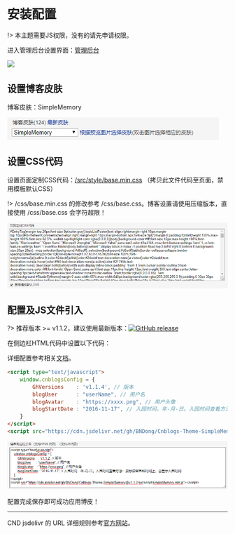 # 安装配置

!> 本主题需要JS权限，没有的请先申请权限。

进入管理后台设置界面：[管理后台](https://i.cnblogs.com/Configure.aspx)

<img src="./Images/install_01.png" width="750" />

## 设置博客皮肤

博客皮肤：SimpleMemory

![install_02](../../Images/install_02.png)

## 设置CSS代码

设置页面定制CSS代码：[/src/style/base.min.css](https://github.com/BNDong/Cnblogs-Theme-SimpleMemory/blob/master/src/style/base.min.css)
（拷贝此文件代码至页面，禁用模板默认CSS）

!> /css/base.min.css 的修改参考 /css/base.css。博客设置请使用压缩版本，直接使用 /css/base.css 会字符超限！

![install_03](../../Images/install_03.png)

## 配置及JS文件引入

?> 推荐版本 >= v1.1.2，建议使用最新版本：[![GitHub release](https://img.shields.io/github/release/BNDong/Cnblogs-Theme-SimpleMemory.svg)](https://github.com/BNDong/Cnblogs-Theme-SimpleMemory/releases)

在侧边栏HTML代码中设置以下代码：

详细配置参考相关[文档](http://doc.dbnuo.org/cnblogs-theme-docs/v1.1.0/#/Docs/Customization/config)。

```html
<script type="text/javascript">
    window.cnblogsConfig = {
        GhVersions    : 'v1.1.4', // 版本
        blogUser      : "userName", // 用户名
        blogAvatar    : "https://xxxx.png", // 用户头像
        blogStartDate : "2016-11-17", // 入园时间，年-月-日。入园时间查看方法：鼠标停留园龄时间上，会显示入园时间
    }
</script>
<script src="https://cdn.jsdelivr.net/gh/BNDong/Cnblogs-Theme-SimpleMemory@v1.1.4/src/script/simpleMemory.min.js"></script>
```

![install_04](../../Images/install_04.png)

配置完成保存即可成功应用博皮！

---

CND jsdelivr 的 URL 详细规则参考[官方网站](https://www.jsdelivr.com/)。